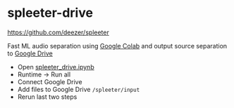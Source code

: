 # spleeter-drive

https://github.com/deezer/spleeter

Fast ML audio separation using [Google Colab](https://colab.research.google.com
) and output source separation to [Google Drive](https://www.google.com/drive/download/)

* Open [spleeter_drive.ipynb](https://colab.research.google.com/github/matt8707/spleeter-drive/blob/main/spleeter_drive.ipynb)
* Runtime → Run all
* Connect Google Drive
* Add files to Google Drive `/spleeter/input`
* Rerun last two steps
